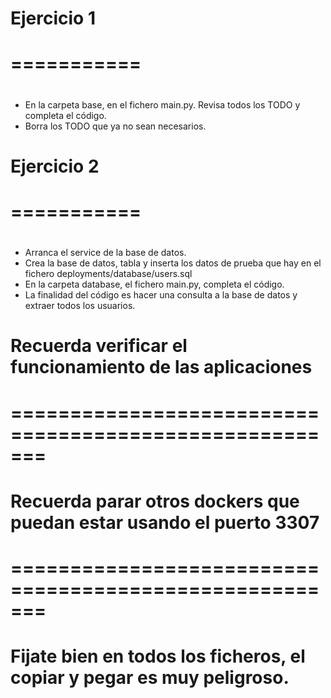 # Ejercicio 1
# ===========
#
- En la carpeta base, en el fichero main.py. Revisa todos los TODO y completa el código.
- Borra los TODO que ya no sean necesarios.

# Ejercicio 2
# ===========
#
- Arranca el service de la base de datos.
- Crea la base de datos, tabla y inserta los datos de prueba que hay en el fichero
deployments/database/users.sql
- En la carpeta database, el fichero main.py, completa el código.
- La finalidad del código es hacer una consulta a la base de datos y extraer todos los usuarios.

# Recuerda verificar el funcionamiento de las aplicaciones
# =======================================================
# Recuerda parar otros dockers que puedan estar usando el puerto 3307
# =======================================================
# Fijate bien en todos los ficheros, el copiar y pegar es muy peligroso.